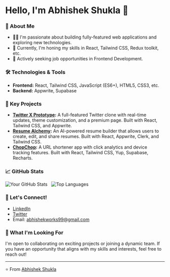 # Hello, I'm Abhishek Shukla 👋

### 🚀 About Me
- 👨‍💻 I'm passionate about building fully-featured web applications and exploring new technologies.
- 🌱 Currently, I'm honing my skills in React, Tailwind CSS, Redux toolkit, etc.
- 💼 Actively seeking job opportunities in Frontend Development.

### 🛠️ Technologies & Tools
- **Frontend:** React, Tailwind CSS, JavaScript (ES6+), HTML5, CSS3, etc.
- **Backend:** Appwrite, Supabase

### 🌟 Key Projects
- **[Twitter X Prototype](https://github.com/abhishekshukla999/twitter-x-clone):** A full-featured Twitter clone with real-time updates, theme customization, and a premium page. Built with React, Tailwind CSS, and Appwrite.
- **[Resume Alchemy](https://github.com/ShuklaAbhishek99/resume-alchemy):** An AI-powered resume builder that allows users to create, edit, and share resumes. Built with React, Appwrite, Clerk, and Tailwind CSS.
- **[ChopChop](https://github.com/ShuklaAbhishek99/chop-chop):** A URL shortener app with click analytics and device tracking features. Built with React, Tailwind CSS, Yup, Supabase, Recharts.

### 📈 GitHub Stats
![Your GitHub Stats](https://github-readme-stats.vercel.app/api?username=abhishekshukla999&show_icons=true&theme=radical)
&nbsp;
![Top Languages](https://github-readme-stats.vercel.app/api/top-langs/?username=abhishekshukla999&layout=compact&theme=radical)

### 💬 Let's Connect!
- [LinkedIn](https://www.linkedin.com/in/abhishek-shukla99/)
- [Twitter](https://x.com/abhishekshukl99)
- Email: abhishekworks99@gmail.com

### 👀 What I'm Looking For
I'm open to collaborating on exciting projects or joining a dynamic team. If you have an opportunity that aligns with my skills and interests, feel free to reach out!

---

⭐️ From [Abhishek Shukla](https://github.com/abhishekshukla999)

